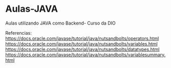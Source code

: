 # Aulas-JAVA
Aulas utilizando JAVA como Backend- Curso da DIO

Referencias:
https://docs.oracle.com/javase/tutorial/java/nutsandbolts/operators.html
https://docs.oracle.com/javase/tutorial/java/nutsandbolts/variables.html
https://docs.oracle.com/javase/tutorial/java/nutsandbolts/datatypes.html
https://docs.oracle.com/javase/tutorial/java/nutsandbolts/variablesummary.html

